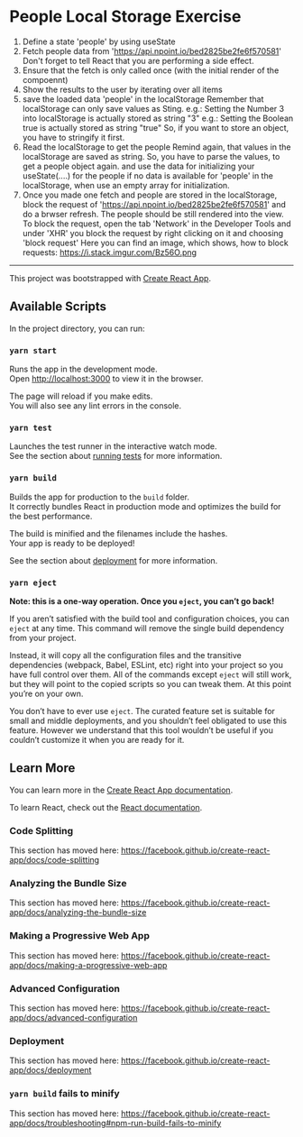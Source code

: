 # People Local Storage Exercise

1. Define a state 'people' by using useState
1. Fetch people data from 'https://api.npoint.io/bed2825be2fe6f570581'
   Don't forget to tell React that you are performing a side effect.
1. Ensure that the fetch is only called once (with the initial render of the compoennt)
1. Show the results to the user by iterating over all items
1. save the loaded data 'people' in the localStorage
   Remember that localStorage can only save values as Sting.
   e.g.: Setting the Number 3 into localStorage is actually stored as string "3"
   e.g.: Setting the Boolean true is actually stored as string "true"
   So, if you want to store an object, you have to stringify it first.
1. Read the localStorage to get the people
   Remind again, that values in the localStorage are saved as string.
   So, you have to parse the values, to get a people object again.
   and use the data for initializing your useState(....) for the people
   if no data is available for 'people' in the localStorage, when use an empty array
   for initialization.
1. Once you made one fetch and people are stored in the localStorage,
   block the request of 'https://api.npoint.io/bed2825be2fe6f570581' and
   do a brwser refresh. The people should be still rendered into the view.
   To block the request, open the tab 'Network' in the Developer Tools
   and under 'XHR' you block the request by right clicking on it and choosing
   'block request'
Here you can find an image, which shows, how to block requests:
https://i.stack.imgur.com/Bz56O.png

---

This project was bootstrapped with [Create React App](https://github.com/facebook/create-react-app).

## Available Scripts

In the project directory, you can run:

### `yarn start`

Runs the app in the development mode.<br />
Open [http://localhost:3000](http://localhost:3000) to view it in the browser.

The page will reload if you make edits.<br />
You will also see any lint errors in the console.

### `yarn test`

Launches the test runner in the interactive watch mode.<br />
See the section about [running tests](https://facebook.github.io/create-react-app/docs/running-tests) for more information.

### `yarn build`

Builds the app for production to the `build` folder.<br />
It correctly bundles React in production mode and optimizes the build for the best performance.

The build is minified and the filenames include the hashes.<br />
Your app is ready to be deployed!

See the section about [deployment](https://facebook.github.io/create-react-app/docs/deployment) for more information.

### `yarn eject`

**Note: this is a one-way operation. Once you `eject`, you can’t go back!**

If you aren’t satisfied with the build tool and configuration choices, you can `eject` at any time. This command will remove the single build dependency from your project.

Instead, it will copy all the configuration files and the transitive dependencies (webpack, Babel, ESLint, etc) right into your project so you have full control over them. All of the commands except `eject` will still work, but they will point to the copied scripts so you can tweak them. At this point you’re on your own.

You don’t have to ever use `eject`. The curated feature set is suitable for small and middle deployments, and you shouldn’t feel obligated to use this feature. However we understand that this tool wouldn’t be useful if you couldn’t customize it when you are ready for it.

## Learn More

You can learn more in the [Create React App documentation](https://facebook.github.io/create-react-app/docs/getting-started).

To learn React, check out the [React documentation](https://reactjs.org/).

### Code Splitting

This section has moved here: https://facebook.github.io/create-react-app/docs/code-splitting

### Analyzing the Bundle Size

This section has moved here: https://facebook.github.io/create-react-app/docs/analyzing-the-bundle-size

### Making a Progressive Web App

This section has moved here: https://facebook.github.io/create-react-app/docs/making-a-progressive-web-app

### Advanced Configuration

This section has moved here: https://facebook.github.io/create-react-app/docs/advanced-configuration

### Deployment

This section has moved here: https://facebook.github.io/create-react-app/docs/deployment

### `yarn build` fails to minify

This section has moved here: https://facebook.github.io/create-react-app/docs/troubleshooting#npm-run-build-fails-to-minify
